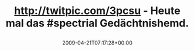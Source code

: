 ---
retweeted: false
source: <a href="http://twitter.com" rel="nofollow">Twitter Web Client</a>
entities:
  hashtags:
  - text: spectrial
    indices:
    - '41'
    - '51'
  symbols: []
  user_mentions: []
  urls: []
display_text_range:
- '0'
- '67'
favorite_count: '0'
id_str: '1573240358'
truncated: false
retweet_count: '0'
id: '1573240358'
created_at: Tue Apr 21 07:17:28 +0000 2009
favorited: false
full_text: 'http://twitpic.com/3pcsu - Heute mal das #spectrial Gedächtnishemd.'
lang: de
tags:
- spectrial
- pesos/twitter
date: '2009-04-21T07:17:28+00:00'
src: https://twitter.com/bascht/status/1573240358
original_url: https://twitter.com/bascht/status/1573240358
type: twitter_tweet
text: 'http://twitpic.com/3pcsu - Heute mal das #spectrial Gedächtnishemd.'
title: 'http://twitpic.com/3pcsu - Heute mal das #spectrial Gedächtnishemd.

  '

---
